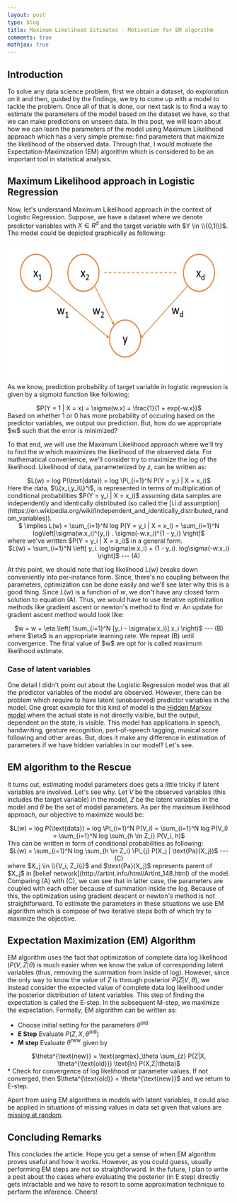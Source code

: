 ```yaml
---
layout: post
type: blog
title: Maximum Likelihood Estimates - Motivation for EM algorithm
comments: true
mathjax: true
---
```


## Introduction
To solve any data science problem, first we obtain a dataset, do exploration on it and then, guided by the findings, we try to come up with a model to tackle the problem. Once all of that is done, our next task is to find a way to estimate the parameters of the model based on the dataset we have, so that we can make predictions on unseen data. In this post, we will learn about how we can learn the parameters of the model using Maximum Likelihood approach which has a very simple premise: find parameters that maximize the likelihood of the observed data. Through that, I would motivate the Expectation-Maximization (EM) algorithm which is considered to be an important tool in statistical analysis.

## Maximum Likelihood approach in Logistic Regression
Now, let's understand Maximum Likelihood approach in the context of Logistic Regression. Suppose, we have a dataset where we denote predictor variables with $X \in R^d$ and the target variable with $Y \in \\{0,1\\}$. The model could be depicted graphically as following:

<center>
<img src="/images/mle/logistic_model.JPG" width="600" height ="300"/>
</center>

As we know, prediction probability of target variable in logistic regression is given by a sigmoid function like following:
<center>
$P(Y = 1 | X = x) = \sigma(w.x) = \frac{1}{1 + exp(-w.x)}$
</center>
Based on whether 1 or 0 has more probability of occuring based on the predictor variables, we output our prediction. But, how do we appropriate $w$ such that the error is minimized?

To that end, we will use the Maximum Likelihood approach where we'll try to find the $w$ which maximizes the likelihood of the observed data. For mathematical convenience, we'll consider try to maximize the log of the likelihood. Likelihood of data, parameterized by $z$, can be written as: 

<center>
$L(w) = log P(\text{data}) = log \Pi_{i=1}^N P(Y = y_i | X = x_i)$
</center>
Here the data, $\\{x_i,y_i\\}^i$, is represented in terms of multiplication of conditional probabilities $P(Y = y_i | X = x_i)$ assuming data samples are independently and identically distributed (so called the [i.i.d assumption](https://en.wikipedia.org/wiki/Independent_and_identically_distributed_random_variables)). 
<center>
$ \implies L(w) = \sum_{i=1}^N log  P(Y = y_i | X = x_i) = \sum_{i=1}^N log\left[\sigma(w.x_i)^{y_i} . \sigma(-w.x_i)^{1 - y_i} \right]$
</center>
where we've written $P(Y = y_i | X = x_i)$ in a general form.
<br/>
<center>
$L(w) = \sum_{i=1}^N \left[ y_i. log\sigma(w.x_i) + (1 - y_i). log\sigma(-w.x_i) \right]$ --- (A)
</center>

At this point, we should note that log likelihood $L(w)$ breaks down conveniently into per-instance form. Since, there's no coupling between the parameters, optimization can be done easily and we'll see later why this is a good thing. Since $L(w)$ is a function of $w$, we don't have any closed form solution to equation (A). Thus, we would have to use iterative optimization methods like gradient ascent or newton's method to find $w$. An update for gradient ascent method would look like:
<center>
$w = w + \eta.\left( \sum_{i=1}^N [y_i - \sigma(w.x_i)].x_i \right)$ --- (B)
</center>
where $\eta$ is an appropriate learning rate. We repeat (B) until convergence. The final value of $w$ we opt for is called maximum likelihood estimate.

### Case of latent variables 
One detail I didn't point out about the Logistic Regression model was that all the predictor variables of the model are observed. However, there can be problem which require to have latent (unobserved) predictor variables in the model. One great example for this kind of model is the [Hidden Markov model](https://en.wikipedia.org/wiki/Hidden_Markov_model) where the actual state is not directly visible, but the output, dependent on the state, is visible. This model has applications in speech, handwriting, gesture recognition, part-of-speech tagging, musical score following and other areas. But, does it make any difference in estimation of parameters if we have hidden variables in our model? Let's see.

## EM algorithm to the Rescue
It turns out, estimating model parameters does gets a little tricky if latent variables are involved. Let's see why. Let $V$ be the observed variables (this includes the target variable) in the model, $Z$ be the latent variables in the model and $\theta$ be the set of model parameters. As per the maximum likelihood approach, our objective to maximize would be:
<center>
$L(w) = log P(\text{data}) = log \Pi_{i=1}^N P(V_i) = \sum_{i=1}^N log P(V_i) = \sum_{i=1}^N log \sum_{h \in Z_i} P(V_i, h)$
</center>
This can be written in form of conditional probabilities as following:
<center>
$L(w) = \sum_{i=1}^N log \sum_{h \in Z_i} \Pi_{j} P(X_j | \text{Pa}(X_j))$ --- (C)
</center>
where $X_j \in \\{V_i, Z_i\\}$ and $\text{Pa}(X_j)$ represents parent of $X_j$ in [belief network](http://artint.info/html/ArtInt_148.html) of the model. Comparing (A) with (C), we can see that in latter case, the parameters are coupled with each other because of summation inside the log. Because of this, the optimization using gradient descent or newton's method is not straightforward. To estimate the parameters in these situations we use EM algorithm which is compose of two iterative steps both of which try to maximize the objective.

## Expectation Maximization (EM) Algorithm
EM algorithm uses the fact that optimization of complete data log likelihood ($P(V,Z|\theta$) is much easier when we know the value of corresponding latent variables (thus, removing the summation from inside of log). However, since the only way to know the value of $Z$ is through posterior $P(Z|V,\theta)$, we instead consider the expected value of complete data log likelihood under the posterior distribution of latent variables. This step of finding the expectation is called the E-step. In the subsequent M-step, we maximize the expectation. Formally, EM algorithm can be written as:
* Choose initial setting for the parameters $\theta^{\text{old}}$
* **E Step** Evaluate $P(Z, X, \theta^{\text{old}})$
* **M step** Evaluate $\theta^{\text{new}}$ given by
<center>
$\theta^{\text{new}} = \text{argmax}_\theta \sum_{z} P(Z|X, \theta^{\text{old}}) \text{ln} P(X,Z|\theta)$
</center>
* Check for convergence of log likelihood or parameter values. If not converged, then $\theta^{\text{old}} = \theta^{\text{new}}$ and we return to E-step.

Apart from using EM algorithms in models with latent variables, it could also be applied in situations of missing values in data set given that values are [missing at random](https://en.wikipedia.org/wiki/Missing_data#Missing_at_random).

## Concluding Remarks
This concludes the article. Hope you get a sense of when EM algorithm proves useful and how it works. However, as you could guess, usually performing EM steps are not so straightforward. In the future, I plan to write a post about the cases where evaluating the posterior (in E step) directly gets intractable and we have to resort to some approximation technique to perform the inference. Cheers!
